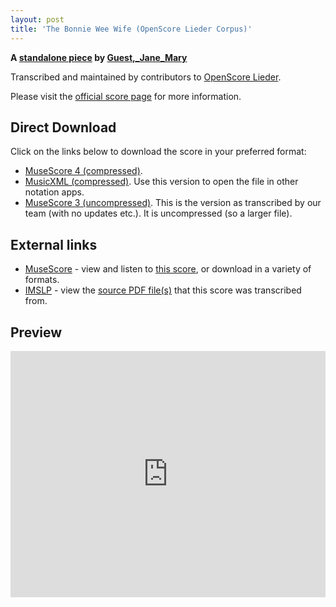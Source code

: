 ```yaml
---
layout: post
title: 'The Bonnie Wee Wife (OpenScore Lieder Corpus)'
---
```


__A [standalone piece](https://fourscoreandmore.org/OpenScore/Guest%2C_Jane_Mary/_/) by [Guest,_Jane_Mary](https://fourscoreandmore.org/OpenScore/Guest%2C_Jane_Mary)__

Transcribed and maintained by contributors to [OpenScore Lieder].

Please visit the [official score page] for more information.

[official score page]: https://musescore.com/openscore-lieder-corpus/scores/6621051
[OpenScore Lieder]: https://musescore.com/openscore-lieder-corpus

## Direct Download

Click on the links below to download the score in your preferred format:
- [MuseScore 4 (compressed)](https://fourscoreandmore.org/OpenScore/Guest%2C_Jane_Mary/_/The_Bonnie_Wee_Wife.mscz).
- [MusicXML (compressed)](https://fourscoreandmore.org/OpenScore/Guest%2C_Jane_Mary/_/The_Bonnie_Wee_Wife.mxl). Use this version to open the file in other notation apps.
- [MuseScore 3 (uncompressed)](https://raw.githubusercontent.com/OpenScore/Lieder/refs/heads/main/scores/Guest%2C_Jane_Mary/_/The_Bonnie_Wee_Wife/lc6621051.mscx). This is the version as transcribed by our team (with no updates etc.). It is uncompressed (so a larger file).

## External links

- [MuseScore] - view and listen to [this score][MuseScore], or download in a variety of formats.
- [IMSLP] - view the [source PDF file(s)][IMSLP] that this score was transcribed from.

[MuseScore]: https://musescore.com/score/6621051
[IMSLP]: https://imslp.org/wiki/Special:ReverseLookup/661154

## Preview

<iframe width="100%" height="394" src="https://musescore.com/openscore-lieder-corpus/scores/6621051/embed" frameborder="0" allowfullscreen allow="autoplay; fullscreen"></iframe>
